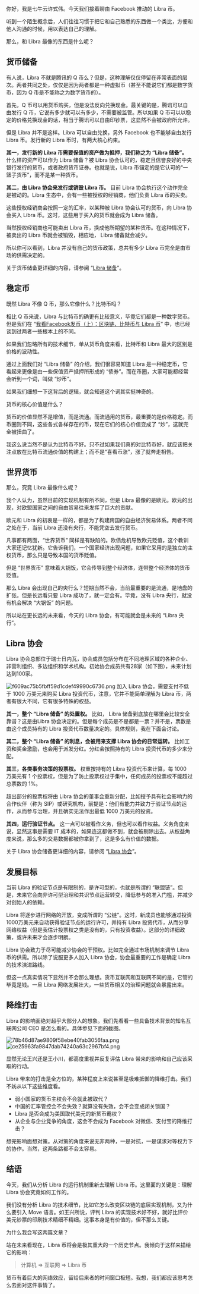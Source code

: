 你好，我是七牛云许式伟。今天我们接着聊由 Facebook 推动的 Libra 币。

听到一个陌生概念后，人们往往习惯于把它和自己熟悉的东西做一个类比，方便和他人沟通的时候，用以表达自己的理解。

那么，和 Libra 最像的东西是什么呢？

## 货币储备

有人说，Libra 不就是腾讯的 Q 币么？但是，这种理解仅仅停留在非常表面的层次。两者共同之处，仅仅是因为两者都是一种虚拟币（甚至不能说它们都是数字货币，因为 Q 币是不能称之为数字货币的）。

首先，Q 币可以用货币购买，但是没法反向兑换现金。最关键的是，腾讯可以自由发行 Q 币，它说有多少就可以有多少，不需要被监管。所以如果 Q 币可以以稳定的价格兑换现金的话，相当于腾讯可以自由印钞票，这显然不会被政府所允许。

但是 Libra 并不是这样。Libra 可以自由兑换，另外 Facebook 也不能够自由发行 Libra 币。发行新的 Libra 币时，有两大核心约束。

**其一，发行新的 Libra 币需要保值的资产做为抵押，我们称之为 “Libra 储备”。** 什么样的资产可以作为 Libra 储备？被 Libra 协会认可的，稳定且信誉良好的中央银行发行的货币，或者政府货币证券。也就是说，Libra 币锚定的是它认可的“一篮子货币”，而不是某一种货币。

**其二，由 Libra 协会来发行或销毁 Libra 币。** 目前 Libra 协会执行这个动作完全是被动的。Libra 生态中，会有一些被授权的经销商，他们负责 Libra 币的买卖。

这些授权经销商会按照一定的汇率，以某种被 Libra 协会认可的货币，向 Libra 协会买入 Libra 币。这时，这些用于买入的货币就会成为 Libra 储备。

当然授权经销商也可能卖出 Libra 币，换成他所期望的某种货币。在这种情况下，被卖出的 Libra 币就会被销毁，相应地， Libra 储备就会减少。

所以你可以看到，Libra 并没有自己的货币政策，总共有多少 Libra 币完全是由市场的供需决定的。

关于货币储备更详细的内容，请参阅 “[Libra 储备][Libra]”。

## 稳定币

既然 Libra 不像 Q 币，那么它像什么？比特币吗？

相比 Q 币来说，Libra 与比特币的确更有比较意义，毕竟它们都是一种数字货币。但是我们在 “[我看Facebook发币（上）：区块链、比特币与 Libra 币][Facebook_ Libra]” 中，也已经谈到过两者一些根本上的不同。

如果我们忽略所有的技术细节，单从货币角度来看，比特币和 Libra 最大的区别是价格的波动性。

通过上面我们对 “Libra 储备” 的介绍，我们很容易知道 Libra 是一种稳定币，它看起来更像是由一些保值资产抵押所形成的 “债券”。而在币圈，大家可能都经常会听到一个词，叫做 “炒币”。

如果我们细想一下这背后的逻辑，就会知道这个词其实挺神奇的。

货币的核心价值是什么？

货币的价值显然不是增值，而是流通。而流通用的货币，最重要的是价格稳定。而币圈则不同，这些各式各样存在的币，现在它们的核心价值变成了 “炒”，这就完全被扭曲了。

我这么说当然不是认为比特币不好。只不过如果我们真的对比特币好，就应该把关注点放在比特币流通价值的构建上；而不是“喜看币涨”，涨了就奔走相告。

## 世界货币

那么，究竟 Libra 最像什么呢？

我个人认为，虽然目前的实现机制有所不同，但是 Libra 最像的是欧元。欧元的出现，对欧盟国家之间的自由贸易往来发挥了巨大的贡献。

欧元和 Libra 的初衷是一样的，都是为了构建跨国的自由经济贸易体系。两者不同之处在于，当前 Libra 还没有央行，不能凭空去发行货币。

凡事都有两面，“世界货币” 同样是有缺陷的。欧债危机导致欧元贬值，这个教训大家还记忆犹新。它告诉我们，一个国家经济出现问题，如果它采用的是独立的主权货币，那么只是导致本国的货币贬值。

但是 “世界货币” 意味着大锅饭，它会传导到整个经济体，连带整个经济体的货币贬值。

那么 Libra 会出现自己的央行么？短期当然不会，当前最重要的是流通，是地盘的扩张。但是长远看只要 Libra 成功了，就一定会有。毕竟，没有 Libra 央行，就没有机会解决 “大锅饭” 的问题。

所以站在更长远的未来看，今天的 Libra 协会，有可能就会是未来的 “Libra 央行”。

## Libra 协会

Libra 协会总部位于瑞士日内瓦，协会成员包括分布在不同地理区域的各种企业、非营利组织、多边组织和学术机构。初始协会成员共有28家（如下图），未来计划达到100家。

![f609ac75b5fbff59d1cdef49990c6736.png][]
加入 Libra 协会，需要支付不低于 1000 万美元来购买 Libra 投资代币，注意，它并不能简单理解为 Libra 币，两者有很大不同，它有很多特殊的权益。

**其一，整个 “Libra 储备” 的处置权。** 比如， Libra 储备到底放在哪里会比较安全靠谱？这是由Libra 协会决定的。但是每个成员是不是都是一票？并不是，票数是由这个成员持有的 Libra 投资代币数量决定的。具体规则，我在下面会讨论。

**其二，整个 “Libra 储备” 的利息，会被用来支撑 Libra 协会的日常运转。** 比如工资和奖金激励，也会用于派发分红。分红会按照持有的 Libra 投资代币的多少来分配。

**其三，各类事务决策的投票权。** 权重按持有的 Libra 投资代币来计算，每 1000 万美元有 1 个投票权，但是为了防止投票权过于集中，任何成员的投票权不能超过总票数的 1%。

超出部分的投票权将由 Libra 协会的董事会重新分配，比如授予具有社会影响力的合作伙伴（称为 SIP）或研究机构，前提是：他们有能力并致力于验证节点的运作，从而参与治理，并且确实无法作出最低 1000 万美元的投资。

**其四，运行验证节点。** 这一点可以被看作义务，但也可以看作权益。义务角度来说，显然这事是需要 IT 成本的，如果连这都做不到，就会被剔除出去。从权益角度来说，那么多的交易数据都被你拿到了，这是多么有价值的数据。

关于 Libra 协会储备更详细的内容，请参阅 “[Libra 协会][Libra 1]”。

## 发展目标

当前 Libra 的验证节点是有限制的，是许可型的，也就是所谓的 “联盟链”。但是，未来它会向非许可型治理和共识节点运营转变，降低参与的准入门槛，并减少对创始人的依赖。

Libra 将逐步进行网络的开放，变成所谓的 “公链”。这时，新成员也能够通过投资 1000万美元来自动获得验证节点的运行许可，并持有 Libra 投资代币，从而分享网络权益（但是我估计投票权之类是没有的，只有投资收益）。这部分的详细政策，或许未来才会逐步明朗。

Libra 协会致力于尽可能减少协会的干预权。比如完全通过市场机制来调节 Libra 币的供需。所以除了说服更多人加入 Libra 协会，协会最重要的工作是确定 Libra 的技术演进路线。

但这一点真实情况下显然并不会那么理想。货币互联网和互联网不同的是，它管的毕竟是钱。一旦 Libra 网络发展壮大，一些货币相关的治理问题就会暴露出来。

## 降维打击

Libra 的影响面绝对超乎大部分人的想象。我们先看看一些具备技术背景的知名互联网公司 CEO 是怎么看的。具体参见下面的截图。

![78b46d87ae9809f58ebe40fab3056faa.png][]![ce25963fa9847dab74240a63c2967bf4.png][]

显然无论王兴还是王小川，都高度重视并反复评估 Libra 带来的影响和自己应该采取的行动。

Libra 带来的打击是全方位的，某种程度上来说甚至是极难抵御的降维打击。我们不妨从以下这些维度看。

 *  弱小国家的货币主权会不会就此被取代？
 *  中国的汇率管控会不会失效？就算没有失效，会不会变成闭关锁国？
 *  Libra 是否会成为美国取代美元的新货币霸权？
 *  从企业与企业竞争的角度，这会不会成为 Facebook 对微信、支付宝的降维打击？

想完影响面想对策。从对策的角度来说无非两种，一是对抗，一是谋求对等权力下的协作。当然，这两条路都不会太容易。

## 结语

今天，我们从分析 Libra 的运行机制重新去理解 Libra 币。这里面的关键是：理解 Libra 协会究竟如何工作的。

我们没有分析 Libra 的技术细节，比如它怎么改变区块链的底层实现机制，又为什么要引入 Move 语言。如王兴所说，评判 Libra 的实现技术好不好，就好比评价美元钞票的印刷技术精细不精细。这事本身是有价值的，但不那么关键。

为什么我会写这两篇文章？

站在未来看现在，Libra 币将会是极其重大的一个历史节点。我倾向于这样来描绘它的影响：

> 计算机 => 互联网 => Libra 币

货币有着巨大的网络效应，留给后来者的时间窗口极短。我想，我们都应该思考怎么去面对这件事情了。


[Libra]: https://libra.org/zh-CN/about-currency-reserve/#the_reserve
[Facebook_ Libra]: https://time.geekbang.org/column/article/102283
[f609ac75b5fbff59d1cdef49990c6736.png]: https://static001.geekbang.org/resource/image/f6/36/f609ac75b5fbff59d1cdef49990c6736.png
[Libra 1]: https://libra.org/zh-CN/association-council-principles/#overview
[78b46d87ae9809f58ebe40fab3056faa.png]: https://static001.geekbang.org/resource/image/78/aa/78b46d87ae9809f58ebe40fab3056faa.png
[ce25963fa9847dab74240a63c2967bf4.png]: https://static001.geekbang.org/resource/image/ce/f4/ce25963fa9847dab74240a63c2967bf4.png

